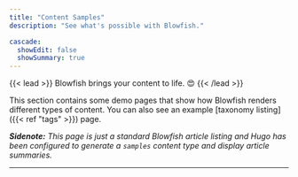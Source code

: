```yaml
---
title: "Content Samples"
description: "See what's possible with Blowfish."

cascade:
  showEdit: false
  showSummary: true
---
```


{{< lead >}}
Blowfish brings your content to life. :heart_eyes:
{{< /lead >}}

This section contains some demo pages that show how Blowfish renders different types of content. You can also see an example [taxonomy listing]({{< ref "tags" >}}) page.

_**Sidenote:** This page is just a standard Blowfish article listing and Hugo has been configured to generate a `samples` content type and display article summaries._

---
